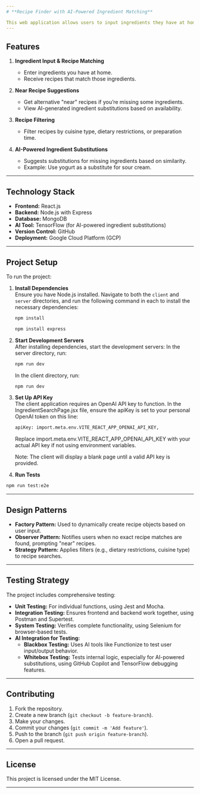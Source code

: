 ```yaml
---
# **Recipe Finder with AI-Powered Ingredient Matching**

This web application allows users to input ingredients they have at home and receive potential recipes that can be made. If all the ingredients are not available for an exact match, the system suggests "near" recipes and provides AI-powered ingredient substitutions.
---
```


## **Features**

1. **Ingredient Input & Recipe Matching**

   - Enter ingredients you have at home.
   - Receive recipes that match those ingredients.

2. **Near Recipe Suggestions**

   - Get alternative "near" recipes if you’re missing some ingredients.
   - View AI-generated ingredient substitutions based on availability.

3. **Recipe Filtering**

   - Filter recipes by cuisine type, dietary restrictions, or preparation time.

4. **AI-Powered Ingredient Substitutions**
   - Suggests substitutions for missing ingredients based on similarity.
   - Example: Use yogurt as a substitute for sour cream.

---

## **Technology Stack**

- **Frontend:** React.js
- **Backend:** Node.js with Express
- **Database:** MongoDB
- **AI Tool:** TensorFlow (for AI-powered ingredient substitutions)
- **Version Control:** GitHub
- **Deployment:** Google Cloud Platform (GCP)

---

## **Project Setup**

To run the project:

1. **Install Dependencies**  
   Ensure you have Node.js installed. Navigate to both the `client` and `server` directories, and run the following command in each to install the necessary dependencies:

   ```bash
   npm install
   ```

   ```bash
   npm install express
   ```

2. **Start Development Servers**  
   After installing dependencies, start the development servers:
   In the server directory, run:

   ```bash
   npm run dev
   ```

   In the client directory, run:

   ```bash
   npm run dev
   ```

3. **Set Up API Key**  
   The client application requires an OpenAI API key to function. In the IngredientSearchPage.jsx file, ensure the apiKey is set to your personal OpenAI token on this line:

   ```bash
   apiKey: import.meta.env.VITE_REACT_APP_OPENAI_API_KEY,
   ```

   Replace import.meta.env.VITE_REACT_APP_OPENAI_API_KEY with your actual API key if not using environment variables.

   Note: The client will display a blank page until a valid API key is provided.

4. **Run Tests**

```bash
npm run test:e2e
```

---

## **Design Patterns**

- **Factory Pattern:** Used to dynamically create recipe objects based on user input.
- **Observer Pattern:** Notifies users when no exact recipe matches are found, prompting "near" recipes.
- **Strategy Pattern:** Applies filters (e.g., dietary restrictions, cuisine type) to recipe searches.

---

## **Testing Strategy**

The project includes comprehensive testing:

- **Unit Testing:** For individual functions, using Jest and Mocha.
- **Integration Testing:** Ensures frontend and backend work together, using Postman and Supertest.
- **System Testing:** Verifies complete functionality, using Selenium for browser-based tests.
- **AI Integration for Testing:**
  - **Blackbox Testing:** Uses AI tools like Functionize to test user input/output behavior.
  - **Whitebox Testing:** Tests internal logic, especially for AI-powered substitutions, using GitHub Copilot and TensorFlow debugging features.

---

## **Contributing**

1. Fork the repository.
2. Create a new branch (`git checkout -b feature-branch`).
3. Make your changes.
4. Commit your changes (`git commit -m 'Add feature'`).
5. Push to the branch (`git push origin feature-branch`).
6. Open a pull request.

---

## **License**

This project is licensed under the MIT License.

---
